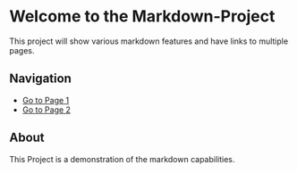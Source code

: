 # Welcome to the Markdown-Project

This project will show various markdown features and have links to multiple pages. 

## Navigation 
- [Go to Page 1](page1.md)
- [Go to Page 2](page2.md)

## About
This Project is a demonstration of the markdown capabilities.

